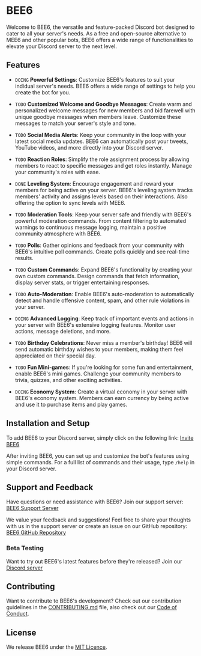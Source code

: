 # BEE6

Welcome to BEE6, the versatile and feature-packed Discord bot designed to cater to all your server's needs. As a free
and open-source alternative to MEE6 and other popular bots, BEE6 offers a wide range of functionalities to elevate your
Discord server to the next level.

## Features

- `DOING` **Powerful Settings**: Customize BEE6's features to suit your indidual server's needs. BEE6 offers a wide
  range of
  settings to help you create the bot for you.

- `TODO` **Customized Welcome and Goodbye Messages**: Create warm and personalized welcome messages for new members and
  bid
  farewell with unique goodbye messages when members leave. Customize these messages to match your server's style and
  tone.

- `TODO` **Social Media Alerts**: Keep your community in the loop with your latest social media updates. BEE6 can
  automatically
  post your tweets, YouTube videos, and more directly into your Discord server.

- `TODO` **Reaction Roles**: Simplify the role assignment process by allowing members to react to specific messages and
  get
  roles instantly. Manage your community's roles with ease.

- `DONE` **Leveling System**: Encourage engagement and reward your members for being active on your server. BEE6's
  leveling
  system tracks members' activity and assigns levels based on their interactions. Also offering the option to sync
  levels with MEE6.

- `TODO` **Moderation Tools**: Keep your server safe and friendly with BEE6's powerful moderation commands. From content
  filtering to automated warnings to continuous message logging, maintain a positive community atmosphere with BEE6.

- `TODO` **Polls**: Gather opinions and feedback from your community with BEE6's intuitive poll commands. Create polls
  quickly
  and see real-time results.

- `TODO` **Custom Commands**: Expand BEE6's functionality by creating your own custom commands. Design commands that
  fetch
  information, display server stats, or trigger entertaining responses.

- `TODO` **Auto-Moderation**: Enable BEE6's auto-moderation to automatically detect and handle offensive content, spam,
  and
  other rule violations in your server.

- `DOING` **Advanced Logging**: Keep track of important events and actions in your server with BEE6's extensive logging
  features. Monitor user actions, message deletions, and more.

- `TODO` **Birthday Celebrations**: Never miss a member's birthday! BEE6 will send automatic birthday wishes to your
  members,
  making them feel appreciated on their special day.

- `TODO` **Fun Mini-games**: If you're looking for some fun and entertainment, enable BEE6's mini games.
  Challenge your community members to trivia, quizzes, and other exciting activities.

- `DOING` **Economy System**: Create a virtual economy in your server with BEE6's economy system. Members can earn
  currency by
  being active and use it to purchase items and play games.

## Installation and Setup

To add BEE6 to your Discord server, simply click on the following
link: [Invite BEE6](https://bee6-bot/bee6/invite)

After inviting BEE6, you can set up and customize the bot's features using simple commands. For a full list of commands
and their usage, type `/help` in your Discord server.

## Support and Feedback

Have questions or need assistance with BEE6? Join our support
server: [BEE6 Support Server](https://bee6-bot/bee6/support)

We value your feedback and suggestions! Feel free to share your thoughts with us in the support server or create an
issue on our GitHub repository: [BEE6 GitHub Repository](https://github.com/bee6-bot/bee6)

### Beta Testing

Want to try out BEE6's latest features before they're released? Join our [Discord server](https://bee6-bot/bee6/support)

## Contributing

Want to contribute to BEE6's development? Check out our contribution guidelines in
the [CONTRIBUTING.md](CONTRIBUTING.md) file, also check out our [Code of Conduct](CODE_OF_CONDUCT.md).

## License

We release BEE6 under the [MIT Licence](LICENSE).
